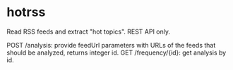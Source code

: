 # hotrss

Read RSS feeds and extract "hot topics". REST API only.

POST /analysis: provide feedUrl parameters with URLs of the feeds that should be analyzed, returns integer id.
GET /frequency/{id}: get analysis by id.

